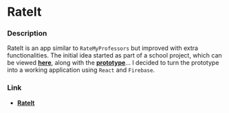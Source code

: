 # RateIt

### Description

RateIt is an app similar to `RateMyProfessors` but improved with extra functionalities. The initial idea started as part of a school project, which can be viewed **[here](https://github.com/goto1/is661)**, along with the **[prototype](https://goto1.github.io/is661/docs/key-path-scenario/index.html)**... I decided to turn the prototype into a working application using `React` and `Firebase`.

### Link

* **[RateIt](https://goto1.github.io/is661/docs/)**
